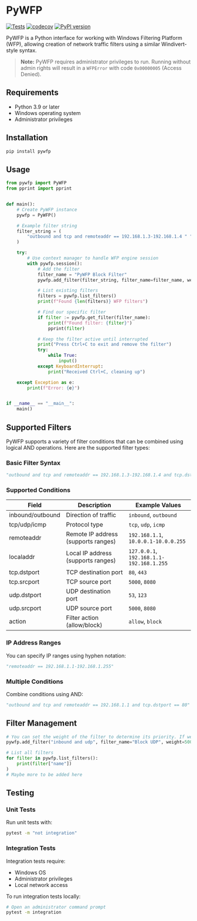 # PyWFP

[![Tests](https://github.com/adrianpitigoi/pywfp/actions/workflows/tests.yml/badge.svg)](https://github.com/adrianpitigoi/pywfp/actions/workflows/tests.yml)
[![codecov](https://codecov.io/gh/adrianpitigoi/pywfp/branch/main/graph/badge.svg)](https://codecov.io/gh/adrianpitigoi/pywfp)
[![PyPI version](https://badge.fury.io/py/pywfp.svg)](https://badge.fury.io/py/pywfp)

PyWFP is a Python interface for working with Windows Filtering Platform (WFP), allowing creation of network traffic filters using a similar Windivert-style syntax.

> **Note:** PyWFP requires administrator privileges to run. Running without admin rights will result in a `WFPError` with code `0x00000005` (Access Denied).

## Requirements

- Python 3.9 or later
- Windows operating system
- Administrator privileges

## Installation

```bash
pip install pywfp
```

## Usage

```python
from pywfp import PyWFP
from pprint import pprint


def main():
    # Create PyWFP instance
    pywfp = PyWFP()

    # Example filter string
    filter_string = (
        "outbound and tcp and remoteaddr == 192.168.1.3-192.168.1.4 " "and tcp.dstport == 8123 and action == block"
    )

    try:
        # Use context manager to handle WFP engine session
        with pywfp.session():
            # Add the filter
            filter_name = "PyWFP Block Filter"
            pywfp.add_filter(filter_string, filter_name=filter_name, weight=1000)

            # List existing filters
            filters = pywfp.list_filters()
            print(f"Found {len(filters)} WFP filters")

            # Find our specific filter
            if filter := pywfp.get_filter(filter_name):
                print(f"Found filter: {filter}")
                pprint(filter)

            # Keep the filter active until interrupted
            print("Press Ctrl+C to exit and remove the filter")
            try:
                while True:
                    input()
            except KeyboardInterrupt:
                print("Received Ctrl+C, cleaning up")

    except Exception as e:
        print(f"Error: {e}")


if __name__ == "__main__":
    main()
```

## Supported Filters

PyWFP supports a variety of filter conditions that can be combined using logical AND operations. Here are the supported filter types:

### Basic Filter Syntax
```python
"outbound and tcp and remoteaddr == 192.168.1.3-192.168.1.4 and tcp.dstport == 8123 and action == allow"
```

### Supported Conditions
| Field            | Description                                      | Example Values                     |
|------------------|--------------------------------------------------|------------------------------------|
| inbound/outbound | Direction of traffic                            | `inbound`, `outbound`              |
| tcp/udp/icmp     | Protocol type                                   | `tcp`, `udp`, `icmp`               |
| remoteaddr       | Remote IP address (supports ranges)            | `192.168.1.1`, `10.0.0.1-10.0.0.255` |
| localaddr        | Local IP address (supports ranges)             | `127.0.0.1`, `192.168.1.1-192.168.1.255` |
| tcp.dstport      | TCP destination port                            | `80`, `443`                        |
| tcp.srcport      | TCP source port                                 | `5000`, `8080`                     |
| udp.dstport      | UDP destination port                            | `53`, `123`                        |
| udp.srcport      | UDP source port                                 | `5000`, `8080`                     |
| action           | Filter action (allow/block)                     | `allow`, `block`                   |

### IP Address Ranges
You can specify IP ranges using hyphen notation:
```python
"remoteaddr == 192.168.1.1-192.168.1.255"
```

### Multiple Conditions
Combine conditions using AND:
```python
"outbound and tcp and remoteaddr == 192.168.1.1 and tcp.dstport == 80"
```

## Filter Management
```python
# You can set the weight of the filter to determine its priority. If weight is not specified, the highest priority will be given.
pywfp.add_filter("inbound and udp", filter_name="Block UDP", weight=500)

# List all filters
for filter in pywfp.list_filters():
    print(filter["name"])
)
# Maybe more to be added here
```
## Testing

### Unit Tests
Run unit tests with:
```bash
pytest -m "not integration"
```

### Integration Tests
Integration tests require:

- Windows OS
- Administrator privileges
- Local network access

To run integration tests locally:
```bash
# Open an administrator command prompt
pytest -m integration
```